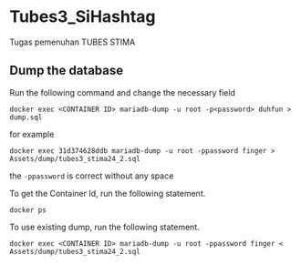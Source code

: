 # Tubes3_SiHashtag
Tugas pemenuhan TUBES STIMA




## Dump the database
Run the following command and change the necessary field
```
docker exec <CONTAINER ID> mariadb-dump -u root -p<password> duhfun > dump.sql
```
for example
```
docker exec 31d374628ddb mariadb-dump -u root -ppassword finger > Assets/dump/tubes3_stima24_2.sql
```
the `-ppassword` is correct without any space

To get the Container Id, run the following statement.
```
docker ps
```

To use existing dump, run the following statement.
```
docker exec <CONTAINER ID> mariadb-dump -u root -ppassword finger < Assets/dump/tubes3_stima24_2.sql
```